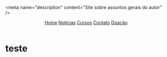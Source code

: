 
<html lang="pt"><!-- infuenciam search engine -->
<head>
  
<!-- meta tags infuenciam search engine -->
  <!-- name e http-env se complementam para informar navegador-->
<meta charset="UTF-8"><!-- reconhecer caracteres e sinais pt-br -->
<meta http-equiv="X-UA-Compatible" content="IE=Edge"/>
<meta http-equiv="content-type" content="text/html; charset=UTF-8"/>
<meta http-equiv="content-language" content="pt-br" />
<meta name="description" content="Site sobre assuntos gerais do autor” />
<meta name="viewport" content="width=device-width, initial-scale=1"/>
<META NAME="KEYWORDS" CONTENT="artigo, site, github"/>
<META NAME="ROBOTS" CONTENT="ALL"/>

<!--<META NAME="GOOGLEBOT" CON TENT="NOARCHIVE"/>   esconder do buscador do google-->
<!--<title>Home :: Programação Is Tudo - Pro IT</title>-->


<link rel="shortcut icon" href="images/favicon.ico" type="image/x-icon" />
<link rel="stylesheet" href="style.css" />
<link rel="image_src" href="images/title.png" />

</head>

<body>
  
  <header>
    <div class="menu">
      <a class="menuItem active" href="#">Home</a>
      <a class="menuItem" href="#">Notícias</a>
      <a class="menuItem" href="#">Cursos</a>
      <a class="menuItem" href="#">Contato</a>
      <a class="menuItem" href="#">Doação</a>
    </div>
  </header>
  
  <h1>teste</h1>


<script></script>
</body>
